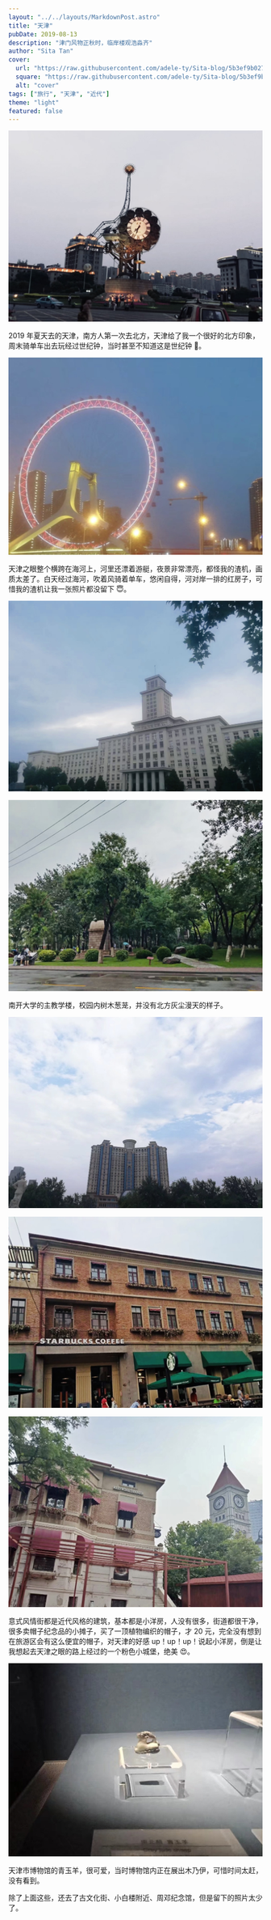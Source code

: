 ```yaml
---
layout: "../../layouts/MarkdownPost.astro"
title: "天津"
pubDate: 2019-08-13
description: "津门风物正秋时，临岸楼观浩淼齐"
author: "Sita Tan"
cover:
  url: "https://raw.githubusercontent.com/adele-ty/Sita-blog/5b3ef9b02759ea24f2823536fa330130dc1cfe80/public/Tianjin/IMG_1164.JPG"
  square: "https://raw.githubusercontent.com/adele-ty/Sita-blog/5b3ef9b02759ea24f2823536fa330130dc1cfe80/public/Tianjin/IMG_1164.JPG"
  alt: "cover"
tags: ["旅行", "天津", "近代"]
theme: "light"
featured: false
---
```


![世纪钟](/public/Tianjin/IMG_1164.JPG)

2019 年夏天去的天津，南方人第一次去北方，天津给了我一个很好的北方印象，周末骑单车出去玩经过世纪钟，当时甚至不知道这是世纪钟 🤣。

![天津的地标性建筑天津之眼|inline](/public/Tianjin/IMG_1160.JPG)

天津之眼整个横跨在海河上，河里还漂着游艇，夜景非常漂亮，都怪我的渣机，画质太差了。白天经过海河，吹着风骑着单车，悠闲自得，河对岸一排的红房子，可惜我的渣机让我一张照片都没留下 😇。

![南开大学|inline](/public/Tianjin/IMG_1161.JPG)

![树木茂盛的校园 |inline](/public/Tianjin/IMG_1165.JPG)

南开大学的主教学楼，校园内树木葱茏，并没有北方灰尘漫天的样子。

![南开南门外的酒店|inline](/public/Tianjin/IMG_1162.JPG)

![意式风情街 |inline](/public/Tianjin/IMG_1163.JPG)

![意式风情街 |inline](/public/Tianjin/IMG_1167.JPG)

意式风情街都是近代风格的建筑，基本都是小洋房，人没有很多，街道都很干净，很多卖帽子纪念品的小摊子，买了一顶植物编织的帽子，才 20 元，完全没有想到在旅游区会有这么便宜的帽子，对天津的好感 up！up！up！说起小洋房，倒是让我想起去天津之眼的路上经过的一个粉色小城堡，绝美 😍。

![天津市博 |inline](/public/Tianjin/IMG_1166.JPG)

天津市博物馆的青玉羊，很可爱，当时博物馆内正在展出木乃伊，可惜时间太赶，没有看到。

除了上面这些，还去了古文化街、小白楼附近、周邓纪念馆，但是留下的照片太少了。
